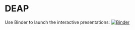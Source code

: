 # DEAP

Use Binder to launch the interactive presentations:
[![Binder](https://mybinder.org/badge.svg)](https://mybinder.org/v2/gh/krzysztofarendt/deap/master)
